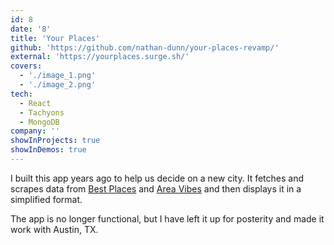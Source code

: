 ```yaml
---
id: 8
date: '8'
title: 'Your Places'
github: 'https://github.com/nathan-dunn/your-places-revamp/'
external: 'https://yourplaces.surge.sh/'
covers:
  - './image_1.png'
  - './image_2.png'
tech:
  - React
  - Tachyons
  - MongoDB
company: ''
showInProjects: true
showInDemos: true
---
```


I built this app years ago to help us decide on a new city. It fetches and scrapes data from [Best Places](https://www.bestplaces.net/) and [Area Vibes](https://www.areavibes.com/) and then displays it in a simplified format.

The app is no longer functional, but I have left it up for posterity and made it work with Austin, TX.
